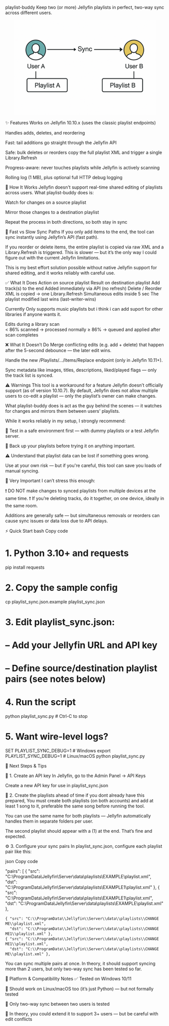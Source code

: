 playlist-buddy
Keep two (or more) Jellyfin playlists in perfect, two-way sync across different users.


<p align="center">
  <img src="docs/diagram.png" width="450" alt="High-level flow" />
</p>


✨ Features
Works on Jellyfin 10.10.x (uses the classic playlist endpoints)

Handles adds, deletes, and reordering

Fast: tail additions go straight through the Jellyfin API

Safe: bulk deletes or reorders copy the full playlist XML and trigger a single Library.Refresh

Progress-aware: never touches playlists while Jellyfin is actively scanning

Rolling log (1 MB), plus optional full HTTP debug logging


🧠 How It Works
Jellyfin doesn't support real-time shared editing of playlists across users. What playlist-buddy does is:

Watch for changes on a source playlist

Mirror those changes to a destination playlist

Repeat the process in both directions, so both stay in sync

🎯 Fast vs Slow Sync Paths
If you only add items to the end, the tool can sync instantly using Jellyfin’s API (fast path).

If you reorder or delete items, the entire playlist is copied via raw XML and a Library.Refresh is triggered. This is slower — but it’s the only way I could figure out with the current Jellyfin limitations.

This is my best effort solution possible without native Jellyfin support for shared editing, and it works reliably with careful use.


✅ What It Does
Action on source playlist		Result on destination playlist
Add track(s) to the end			Added immediately via API (no refresh)
Delete / Reorder			XML is copied → one Library.Refresh
Simultaneous edits inside 5 sec		The playlist modified last wins (last-writer-wins)


Currently Only supports music playlists but i think i can add suport for other libraries if anyone wants it.

Edits during a library scan		
					< 86% scanned → processed normally
					≥ 86% → queued and applied after scan completes



❌ What It Doesn’t Do
Merge conflicting edits (e.g. add + delete) that happen after the 5-second debounce — the later edit wins.

Handle the new /Playlists/.../Items/Replace endpoint (only in Jellyfin 10.11+).

Sync metadata like images, titles, descriptions, liked/played flags — only the track list is synced.



⚠️ Warnings
This tool is a workaround for a feature Jellyfin doesn’t officially support (as of version 10.10.7).
By default, Jellyfin does not allow multiple users to co-edit a playlist — only the playlist’s owner can make changes.

What playlist-buddy does is act as the guy behind the scenes — it watches for changes and mirrors them between users' playlists.

While it works reliably in my setup, I strongly recommend:

🧪 Test in a safe environment first — with dummy playlists or a test Jellyfin server.

💾 Back up your playlists before trying it on anything important.

⚠️ Understand that playlist data can be lost if something goes wrong.

Use at your own risk — but if you're careful, this tool can save you loads of manual syncing.



🚨 Very Important
I can’t stress this enough:

❗️ DO NOT make changes to synced playlists from multiple devices at the same time.
❗️ If you’re deleting tracks, do it together, on one device, ideally in the same room.

Additions are generally safe — but simultaneous removals or reorders can cause sync issues or data loss due to API delays.




⚡ Quick Start
bash
Copy code
# 1. Python 3.10+ and requests
pip install requests

# 2. Copy the sample config
cp playlist_sync.json.example playlist_sync.json

# 3. Edit playlist_sync.json:
#     – Add your Jellyfin URL and API key
#     – Define source/destination playlist pairs (see notes below)

# 4. Run the script
python playlist_sync.py          # Ctrl-C to stop

# 5. Want wire-level logs?
SET PLAYLIST_SYNC_DEBUG=1        # Windows
export PLAYLIST_SYNC_DEBUG=1     # Linux/macOS
python playlist_sync.py



🔧 Next Steps & Tips

🔑 1. Create an API key
In Jellyfin, go to the Admin Panel → API Keys

Create a new API key for use in playlist_sync.json


📝 2. Create the playlists ahead of time
if you dont already have this prepared, You must create both playlists (on both accounts) and add at least 1 song to it, preferable the same song before running the tool.

You can use the same name for both playlists — Jellyfin automatically handles them in separate folders per user.

The second playlist should appear with a (1) at the end. That’s fine and expected.


⚙️ 3. Configure your sync pairs
In playlist_sync.json, configure each playlist pair like this:

json
Copy code


  "pairs": [
    { "src": "C:\\ProgramData\\Jellyfin\\Server\\data\\playlists\\EXAMPLE\\playlist.xml",
      "dst": "C:\\ProgramData\\Jellyfin\\Server\\data\\playlists\\EXAMPLE1\\playlist.xml" },
    { "src": "C:\\ProgramData\\Jellyfin\\Server\\data\\playlists\\EXAMPLE1\\playlist.xml",
      "dst": "C:\\ProgramData\\Jellyfin\\Server\\data\\playlists\\EXAMPLE\\playlist.xml" },

    { "src": "C:\\ProgramData\\Jellyfin\\Server\\data\\playlists\\CHANGE ME\\playlist.xml",
      "dst": "C:\\ProgramData\\Jellyfin\\Server\\data\\playlists\\CHANGE ME1\\playlist.xml" },
    { "src": "C:\\ProgramData\\Jellyfin\\Server\\data\\playlists\\CHANGE ME1\\playlist.xml",
      "dst": "C:\\ProgramData\\Jellyfin\\Server\\data\\playlists\\CHANGE ME\\playlist.xml" },


You can sync multiple pairs at once. In theory, it should support syncing more than 2 users, but only two-way sync has been tested so far.



🧪 Platform & Compatibility Notes
✅ Tested on Windows 10/11

🐧 Should work on Linux/macOS too (it’s just Python) — but not formally tested

🔁 Only two-way sync between two users is tested

🤔 In theory, you could extend it to support 3+ users — but be careful with edit conflicts

